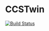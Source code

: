 # CCSTwin

[![Build Status](https://github.com/jerell/CCSTwin.jl/actions/workflows/CI.yml/badge.svg?branch=main)](https://github.com/jerell/CCSTwin.jl/actions/workflows/CI.yml?query=branch%3Amain)
